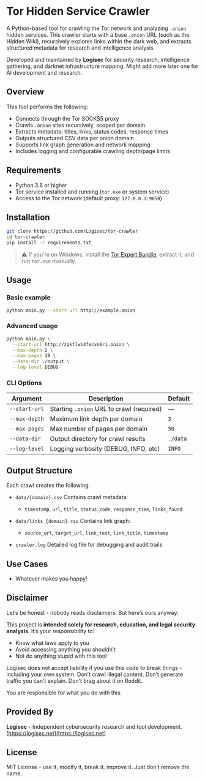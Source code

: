 # Tor Hidden Service Crawler

A Python-based tool for crawling the Tor network and analyzing `.onion` hidden services. This crawler starts with a base `.onion` URL (such as the Hidden Wiki), recursively explores links within the dark web, and extracts structured metadata for research and intelligence analysis.  

Developed and maintained by **Logisec** for security research, intelligence gathering, and darknet infrastructure mapping. Might add more later one for AI development and research.


## Overview

This tool performs the following:

- Connects through the Tor SOCKS5 proxy
- Crawls `.onion` sites recursively, scoped per domain
- Extracts metadata: titles, links, status codes, response times
- Outputs structured CSV data per onion domain
- Supports link graph generation and network mapping
- Includes logging and configurable crawling depth/page limits


## Requirements

- Python 3.8 or higher
- Tor service installed and running (`tor.exe` or system service)
- Access to the Tor network (default proxy: `127.0.0.1:9050`)

## Installation

```bash
git clone https://github.com/Logisec/tor-crawler
cd tor-crawler
pip install -r requirements.txt
```

> ⚠ If you're on Windows, install the [Tor Expert Bundle](https://www.torproject.org/download/tor/), extract it, and run `tor.exe` manually.

## Usage

### Basic example

```bash
python main.py --start-url http://example.onion
```

### Advanced usage

```bash
python main.py \
  --start-url http://zqktlwi4fecvo6ri.onion \
  --max-depth 2 \
  --max-pages 30 \
  --data-dir ./output \
  --log-level DEBUG
```

### CLI Options

| Argument      | Description                               | Default  |
| ------------- | ----------------------------------------- | -------- |
| `--start-url` | Starting `.onion` URL to crawl (required) | —        |
| `--max-depth` | Maximum link depth per domain             | `3`      |
| `--max-pages` | Max number of pages per domain            | `50`     |
| `--data-dir`  | Output directory for crawl results        | `./data` |
| `--log-level` | Logging verbosity (DEBUG, INFO, etc)      | `INFO`   |

## Output Structure

Each crawl creates the following:

* `data/{domain}.csv`
  Contains crawl metadata:

  * `timestamp`, `url`, `title`, `status_code`, `response_time`, `links_found`

* `data/links_{domain}.csv`
  Contains link graph:

  * `source_url`, `target_url`, `link_text`, `link_title`, `timestamp`

* `crawler.log`
  Detailed log file for debugging and audit trails


## Use Cases

* Whatever makes you happy!

## Disclaimer

Let’s be honest - nobody reads disclaimers. But here’s ours anyway:

This project is **intended solely for research, education, and legal security analysis**. It’s your responsibility to:

* Know what laws apply to you
* Avoid accessing anything you shouldn’t
* Not do anything stupid with this tool

Logisec does not accept liability if you use this code to break things - including your own system. Don’t crawl illegal content. Don’t generate traffic you can’t explain. Don’t brag about it on Reddit.

You are responsible for what you do with this.

## Provided By

**Logisec** - Independent cybersecurity research and tool development.
[https://logisec.net](https://logisec.net)

## License

MIT License - use it, modify it, break it, improve it. Just don’t remove the name.
